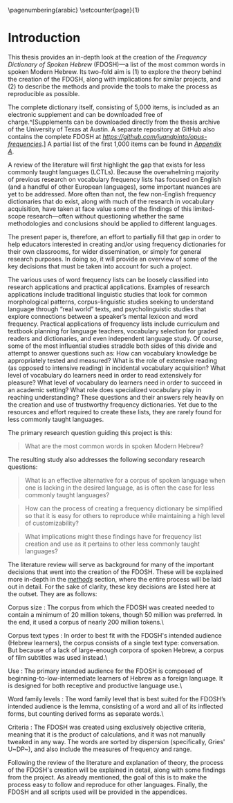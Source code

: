 \pagenumbering{arabic}
\setcounter{page}{1}

# Introduction

<!--
- Goals, where is the project going?
- Research questions
- The role of word lists
- Subtitles? From where? Be explicit.
- Zipf’s law
- Word families defined?
 -->

This thesis provides an in-depth look at the creation of the *Frequency Dictionary of Spoken Hebrew* (FDOSH)—a list of the most common words in spoken Modern Hebrew. Its two-fold aim is (1) to explore the theory behind the creation of the FDOSH, along with implications for similar projects, and (2) to describe the methods and provide the tools to make the process as reproducible as possible.

The complete dictionary itself, consisting of 5,000 items, is included as an electronic supplement and can be downloaded free of charge.^[Supplements can be downloaded directly from the thesis archive of the University of Texas at Austin. A separate repository at GitHub also contains the complete FDOSH at *<https://github.com/juandpinto/opus-frequencies>*.] A partial list of the first 1,000 items can be found in [*Appendix A*](#appendix-a).

A review of the literature will first highlight the gap that exists for less commonly taught languages (LCTLs). Because the overwhelming majority of previous research on vocabulary frequency lists has focused on English (and a handful of other European languages), some important nuances are yet to be addressed. More often than not, the few non-English frequency dictionaries that do exist, along with much of the research in vocabulary acquisition, have taken at face value some of the findings of this limited-scope research—often without questioning whether the same methodologies and conclusions should be applied to different languages.

The present paper is, therefore, an effort to partially fill that gap in order to help educators interested in creating and/or using frequency dictionaries for their own classrooms, for wider dissemination, or simply for general research purposes. In doing so, it will provide an overview of some of the key decisions that must be taken into account for such a project.

The various uses of word frequency lists can be loosely classified into research applications and practical applications. Examples of research applications include traditional linguistic studies that look for common morphological patterns<!--cite some examples here and throughout this paragraph-->, corpus-linguistic studies seeking to understand language through “real world” texts, and psycholinguistic studies that explore connections between a speaker’s mental lexicon and word frequency. Practical applications of frequency lists include curriculum and textbook planning for language teachers, vocabulary selection for graded readers and dictionaries, and even independent language study. Of course, some of the most influential studies straddle both sides of this divide and attempt to answer questions such as: How can vocabulary knowledge be appropriately tested and measured? What is the role of extensive reading (as opposed to intensive reading) in incidental vocabulary acquisition? What level of vocabulary do learners need in order to read extensively for pleasure? What level of vocabulary do learners need in order to succeed in an academic setting? What role does specialized vocabulary play in reaching understanding? These questions and their answers rely heavily on the creation and use of trustworthy frequency dictionaries. Yet due to the resources and effort required to create these lists, they are rarely found for less commonly taught languages.


The primary research question guiding this project is this:

> What are the most common words in spoken Modern Hebrew?

The resulting study also addresses the following secondary research questions:

> What is an effective alternative for a corpus of spoken language when one is lacking in the desired language, as is often the case for less commonly taught languages?

> How can the process of creating a frequency dictionary be simplified so that it is easy for others to reproduce while maintaining a high level of customizability?

> What implications might these findings have for frequency list creation and use as it pertains to other less commonly taught languages?


The literature review will serve as background for many of the important decisions that went into the creation of the FDOSH. These will be explained more in-depth in the [*methods*](#methods) section, where the entire process will be laid out in detail. For the sake of clarity, these key decisions are listed here at the outset. They are as follows:


Corpus size
:   The corpus from which the FDOSH was created needed to contain a minimum of 20 million tokens, though 50 million was preferred. In the end, it used a corpus of nearly 200 million tokens.\

Corpus text types
:   In order to best fit with the FDOSH's intended audience (Hebrew learners), the corpus consists of a single text type: conversation. But because of a lack of large-enough corpora of spoken Hebrew, a corpus of film subtitles was used instead.\

Use
:   The primary intended audience for the FDOSH is composed of beginning-to-low-intermediate learners of Hebrew as a foreign language. It is designed for both receptive and productive language use.\

Word family levels
:   The word family level that is best suited for the FDOSH’s intended audience is the lemma, consisting of a word and all of its inflected forms, but counting derived forms as separate words.\

Criteria
:   The FDOSH was created using exclusively objective criteria, meaning that it is the product of calculations, and it was not manually tweaked in any way. The words are sorted by dispersion (specifically, Gries' U~DP~), and also include the measures of frequency and range.


Following the review of the literature and explanation of theory, the process of the FDOSH's creation will be explained in detail, along with some findings from the project. As already mentioned, the goal of this is to make the process easy to follow and reproduce for other languages. Finally, the FDOSH and all scripts used will be provided in the appendices.
